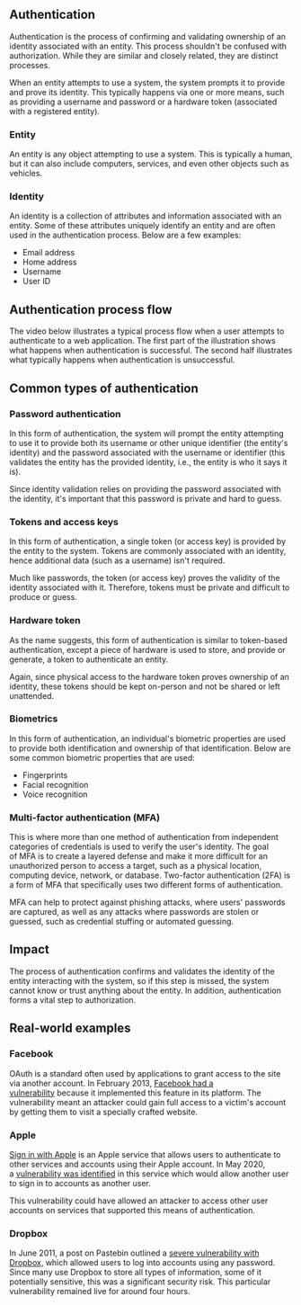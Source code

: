 ## Authentication

Authentication is the process of confirming and validating ownership of an identity associated with an entity. This process shouldn't be confused with authorization. While they are similar and closely related, they are distinct processes.

When an entity attempts to use a system, the system prompts it to provide and prove its identity. This typically happens via one or more means, such as providing a username and password or a hardware token (associated with a registered entity).

### Entity

An entity is any object attempting to use a system. This is typically a human, but it can also include computers, services, and even other objects such as vehicles.

### Identity

An identity is a collection of attributes and information associated with an entity. Some of these attributes uniquely identify an entity and are often used in the authentication process. Below are a few examples:

- Email address
- Home address
- Username
- User ID

## Authentication process flow

The video below illustrates a typical process flow when a user attempts to authenticate to a web application. The first part of the illustration shows what happens when authentication is successful. The second half illustrates what typically happens when authentication is unsuccessful.

## Common types of authentication

### Password authentication

In this form of authentication, the system will prompt the entity attempting to use it to provide both its username or other unique identifier (the entity's identity) and the password associated with the username or identifier (this validates the entity has the provided identity, i.e., the entity is who it says it is).

Since identity validation relies on providing the password associated with the identity, it's important that this password is private and hard to guess.

### Tokens and access keys

In this form of authentication, a single token (or access key) is provided by the entity to the system. Tokens are commonly associated with an identity, hence additional data (such as a username) isn't required.

Much like passwords, the token (or access key) proves the validity of the identity associated with it. Therefore, tokens must be private and difficult to produce or guess.

### Hardware token

As the name suggests, this form of authentication is similar to token-based authentication, except a piece of hardware is used to store, and provide or generate, a token to authenticate an entity.

Again, since physical access to the hardware token proves ownership of an identity, these tokens should be kept on-person and not be shared or left unattended.

### Biometrics

In this form of authentication, an individual's biometric properties are used to provide both identification and ownership of that identification. Below are some common biometric properties that are used:

- Fingerprints
- Facial recognition
- Voice recognition

### Multi-factor authentication (MFA)

This is where more than one method of authentication from independent categories of credentials is used to verify the user's identity. The goal of MFA is to create a layered defense and make it more difficult for an unauthorized person to access a target, such as a physical location, computing device, network, or database. Two-factor authentication (2FA) is a form of MFA that specifically uses two different forms of authentication.

MFA can help to protect against phishing attacks, where users' passwords are captured, as well as any attacks where passwords are stolen or guessed, such as credential stuffing or automated guessing.

## Impact

The process of authentication confirms and validates the identity of the entity interacting with the system, so if this step is missed, the system cannot know or trust anything about the entity. In addition, authentication forms a vital step to authorization.

## Real-world examples

### Facebook

OAuth is a standard often used by applications to grant access to the site via another account. In February 2013, [Facebook had a vulnerability](https://threatpost.com/facebook-patches-oauth-authentication-vulnerability-022613/77563/) because it implemented this feature in its platform. The vulnerability meant an attacker could gain full access to a victim's account by getting them to visit a specially crafted website.

### Apple

[Sign in with Apple](https://en.wikipedia.org/wiki/Sign_in_with_Apple) is an Apple service that allows users to authenticate to other services and accounts using their Apple account. In May 2020, a [vulnerability was identified](https://bhavukjain.com/blog/2020/05/30/zeroday-signin-with-apple/) in this service which would allow another user to sign in to accounts as another user.

This vulnerability could have allowed an attacker to access other user accounts on services that supported this means of authentication.

### Dropbox

In June 2011, a post on Pastebin outlined a [severe vulnerability with Dropbox,](https://techcrunch.com/2011/06/20/dropbox-security-bug-made-passwords-optional-for-four-hours/) which allowed users to log into accounts using any password. Since many use Dropbox to store all types of information, some of it potentially sensitive, this was a significant security risk. This particular vulnerability remained live for around four hours.